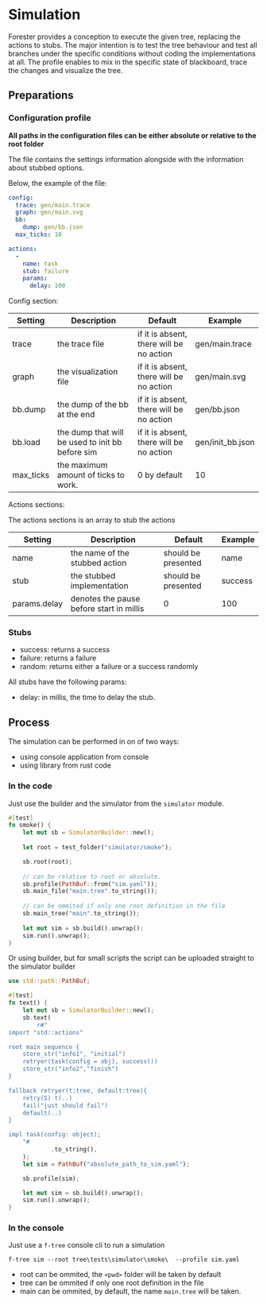 # Simulation

Forester provides a conception to execute the given tree, replacing the actions to stubs.
The major intention is to test the tree behaviour and test all branches under the specific conditions
without coding the implementations at all.
The profile enables to mix in the specific state of blackboard, trace the changes and visualize the tree.


## Preparations


### Configuration profile

**All paths in the configuration files can be either absolute or relative to the root folder**

The file contains the settings information alongside with the information about stubbed options.

Below, the example of the file:

```yaml
config:
  trace: gen/main.trace
  graph: gen/main.svg
  bb:
    dump: gen/bb.json
  max_ticks: 10

actions:
  -
    name: task
    stub: failure
    params:
      delay: 100
```

Config section:

| Setting   | Description                                      | Default                                  | Example          |
|-----------|--------------------------------------------------|------------------------------------------|------------------|
| trace     | the trace file                                   | if it is absent, there will be no action | gen/main.trace   |
| graph     | the visualization file                           | if it is absent, there will be no action | gen/main.svg     |
| bb.dump   | the dump of the bb at the end                    | if it is absent, there will be no action | gen/bb.json      |
| bb.load   | the dump that will be used to init bb before sim | if it is absent, there will be no action | gen/init_bb.json |
| max_ticks | the maximum amount of ticks to work.             | 0 by default                             | 10               |

Actions sections:

The actions sections is an array to stub the actions

| Setting      | Description                              | Default             | Example |
|--------------|------------------------------------------|---------------------|---------|
| name         | the name of the stubbed action           | should be presented | name    |
| stub         | the stubbed implementation               | should be presented | success |
| params.delay | denotes the pause before start in millis | 0                   | 100     |


### Stubs

- success: returns a success
- failure: returns a failure
- random: returns either a failure or a success randomly

All stubs have the following params:
- delay: in millis, the time to delay the stub.

## Process

The simulation can be performed in on of two ways:
- using console application from console
- using library from rust code

### In the code

Just use the builder and the simulator from the `simulator` module.

```rust
#[test]
fn smoke() {
    let mut sb = SimulatorBuilder::new();
    
    let root = test_folder("simulator/smoke");

    sb.root(root);
    
    // can be relative to root or absolute.
    sb.profile(PathBuf::from("sim.yaml"));
    sb.main_file("main.tree".to_string());
    
    // can be ommited if only one root definition in the file
    sb.main_tree("main".to_string());
    
    let mut sim = sb.build().unwrap();
    sim.run().unwrap();
}

```

Or using builder, but for small scripts the script can be uploaded straight to the simulator builder

```rust
use std::path::PathBuf;

#[test]
fn text() {
    let mut sb = SimulatorBuilder::new();
    sb.text(
        r#"
import "std::actions"

root main sequence {
    store_str("info1", "initial")
    retryer(task(config = obj), success())
    store_str("info2","finish")
}

fallback retryer(t:tree, default:tree){
    retry(5) t(..)
    fail("just should fail")
    default(..)
}

impl task(config: object);
    "#
            .to_string(),
    );
    let sim = PathBuf("absolute_path_to_sim.yaml");

    sb.profile(sim);

    let mut sim = sb.build().unwrap();
    sim.run().unwrap();
}
```


### In the console

Just use a `f-tree` console cli to run a simulation

```shell
f-tree sim --root tree\tests\simulator\smoke\  --profile sim.yaml
```

- root can be ommited, the `<pwd>` folder will be taken by default
- tree can be ommited if only one root definition in the file
- main can be ommited, by default, the name `main.tree` will be taken.  
